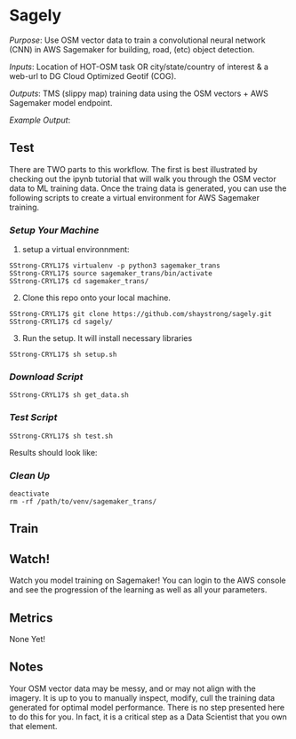 # Sagely

_Purpose_: Use OSM vector data to train a convolutional neural network (CNN) in AWS Sagemaker for building, road, (etc) object detection.

_Inputs_: Location of HOT-OSM task OR city/state/country of interest & a web-url to DG Cloud Optimized Geotif (COG).

_Outputs_: TMS (slippy map) training data using the OSM vectors + AWS Sagemaker model endpoint.

_Example Output_:


## Test

There are TWO parts to this workflow. The first is best illustrated by checking out the ipynb tutorial that will walk you through the OSM vector data to ML training data. Once the traing data is generated, you can use the following scripts to create a virtual environment for AWS Sagemaker training.

### _Setup Your Machine_

1) setup a virtual environnment: 

```console
SStrong-CRYL17$ virtualenv -p python3 sagemaker_trans
SStrong-CRYL17$ source sagemaker_trans/bin/activate
SStrong-CRYL17$ cd sagemaker_trans/
```

2) Clone this repo onto your local machine.

```console
SStrong-CRYL17$ git clone https://github.com/shaystrong/sagely.git
SStrong-CRYL17$ cd sagely/
```

3) Run the setup. It will install necessary libraries

```console
SStrong-CRYL17$ sh setup.sh
```

### _Download Script_
```console
SStrong-CRYL17$ sh get_data.sh
```

### _Test Script_
```console
SStrong-CRYL17$ sh test.sh
```

Results should look like:
![]()  

### _Clean Up_

```console
deactivate
rm -rf /path/to/venv/sagemaker_trans/
```


## Train

## Watch!

Watch you model training on Sagemaker! You can login to the AWS console and see the progression of the learning as well as all your parameters. 

## Metrics

None Yet!

## Notes

Your OSM vector data may be messy, and or may not align with the imagery. It is up to you to manually inspect, modify, cull the training data generated for optimal model performance. There is no step presented here to do this for you. In fact, it is a critical step as a Data Scientist that you own that element.
